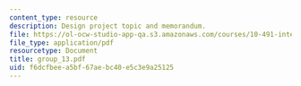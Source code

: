 ```yaml
---
content_type: resource
description: Design project topic and memorandum.
file: https://ol-ocw-studio-app-qa.s3.amazonaws.com/courses/10-491-integrated-chemical-engineering-ii-spring-2006/f6dcfbeea5bf67aebc40e5c3e9a25125_group_13.pdf
file_type: application/pdf
resourcetype: Document
title: group_13.pdf
uid: f6dcfbee-a5bf-67ae-bc40-e5c3e9a25125
---
```

